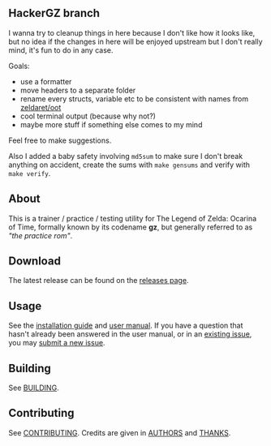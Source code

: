 ## HackerGZ branch

I wanna try to cleanup things in here because I don't like how it looks like, but no idea if the changes in here will be enjoyed upstream but I don't really mind, it's fun to do in any case.

Goals:
- use a formatter
- move headers to a separate folder
- rename every structs, variable etc to be consistent with names from [zeldaret/oot](https://github.com/zeldaret/oot)
- cool terminal output (because why not?)
- maybe more stuff if something else comes to my mind

Feel free to make suggestions.

Also I added a baby safety involving ``md5sum`` to make sure I don't break anything on accident, create the sums with ``make gensums`` and verify with ``make verify``.

## About
This is a trainer / practice / testing utility for The Legend of Zelda: Ocarina
of Time, formally known by its codename **gz**, but generally referred to as
_"the practice rom"_.

## Download
The latest release can be found on the
[releases page](https://github.com/glankk/gz/releases).

## Usage
See the
[installation guide](https://github.com/glankk/gz/blob/master/INSTALL.md) and
[user manual](https://github.com/glankk/gz/blob/master/USAGE.md).
If you have a question that hasn't already been answered in the user manual, or
in an [existing issue](https://github.com/glankk/gz/issues), you may
[submit a new issue](https://github.com/glankk/gz/issues/new).

## Building
See [BUILDING](https://github.com/glankk/gz/blob/master/BUILDING.md).

## Contributing
See [CONTRIBUTING](https://github.com/glankk/gz/blob/master/CONTRIBUTING.md).
Credits are given in
[AUTHORS](https://github.com/glankk/gz/blob/master/AUTHORS) and
[THANKS](https://github.com/glankk/gz/blob/master/THANKS).
